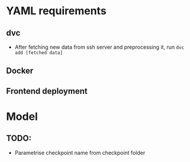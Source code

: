 # YAML requirements
## dvc
- After fetching new data from ssh server and preprocessing it, run ``dvc add [fetched data]``

## Docker

## Frontend deployment


# Model 
## TODO:
- Parametrise checkpoint name from checkpoint folder